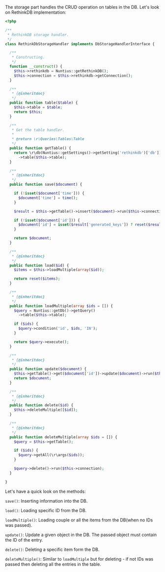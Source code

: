 The storage part handles the CRUD operation on tables in the DB. Let's look on
RethinkDB implementation:
```php
<?php

/**
 * RethinkDB storage handler.
 */
class RethinkDbStorageHandler implements DbStorageHandlerInterface {

  /**
   * Constructing.
   */
  function __construct() {
    $this->rethinkdb = Nuntius::getRethinkDB();
    $this->connection = $this->rethinkdb->getConnection();
  }

  /**
   * {@inheritdoc}
   */
  public function table($table) {
    $this->table = $table;
    return $this;
  }

  /**
   * Get the table handler.
   *
   * @return \r\Queries\Tables\Table
   */
  public function getTable() {
    return \r\db(Nuntius::getSettings()->getSetting('rethinkdb')['db'])
      ->table($this->table);
  }

  /**
   * {@inheritdoc}
   */
  public function save($document) {

    if (!isset($document['time'])) {
      $document['time'] = time();
    }

    $result = $this->getTable()->insert($document)->run($this->connection)->getArrayCopy();

    if (!isset($document['id'])) {
      $document['id'] = isset($result['generated_keys']) ? reset($result['generated_keys']) : $result['id'];
    }

    return $document;
  }

  /**
   * {@inheritdoc}
   */
  public function load($id) {
    $items = $this->loadMultiple(array($id));

    return reset($items);
  }

  /**
   * {@inheritdoc}
   */
  public function loadMultiple(array $ids = []) {
    $query = Nuntius::getDb()->getQuery()
      ->table($this->table);

    if ($ids) {
      $query->condition('id', $ids, 'IN');
    }

    return $query->execute();
  }

  /**
   * {@inheritdoc}
   */
  public function update($document) {
    $this->getTable()->get($document['id'])->update($document)->run($this->connection);
    return $document;
  }

  /**
   * {@inheritdoc}
   */
  public function delete($id) {
    $this->deleteMultiple([$id]);
  }

  /**
   * {@inheritdoc}
   */
  public function deleteMultiple(array $ids = []) {
    $query = $this->getTable();

    if ($ids) {
      $query->getAll(\r\args($ids));
    }

    $query->delete()->run($this->connection);
  }

}
```

Let's have a quick look on the methods:

`save()`: Inserting information into the DB.

`load()`: Loading specific ID from the DB.

`loadMultiple()`: Loading couple or all the items from the DB(when no IDs was 
passed).

`update()`: Update a given object in the DB. The passed object must contain the
ID of the entry.

`delete()`: Deleting a specific item form the DB.

`deleteMultiple()`: Similar to `loadMultiple` but for deleting - if not IDs was
passed then deleting all the entries in the table.
